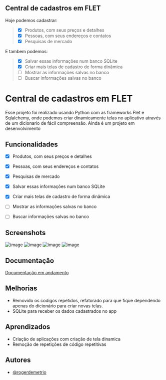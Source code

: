 ## Central de cadastros em FLET

Hoje podemos cadastrar:
>- [x] Produtos, com seus preços e detalhes
>- [x] Pessoas, com seus endereços e contatos
>- [x] Pesquisas de mercado 

E tambem podemos:
>- [x] Salvar essas informações num banco SQLite
>- [x] Criar mais telas de cadastro de forma dinâmica
>- [ ] Mostrar as informações salvas no banco
>- [ ] Buscar informações salvas no banco

# Central de cadastros em FLET

Esse projeto foi realizado usando Python com as frameworks Flet e Sqlalchemy, onde podemos criar dinamicamente telas no aplicativo através de um dicionario de fácil compreensão.
Ainda é um projeto em desenvolvimento


## Funcionalidades

- [x] Produtos, com seus preços e detalhes
- [x] Pessoas, com seus endereços e contatos
- [x] Pesquisas de mercado 
- [x] Salvar essas informações num banco SQLite
- [x] Criar mais telas de cadastro de forma dinâmica
- [ ] Mostrar as informações salvas no banco
- [ ] Buscar informações salvas no banco


## Screenshots

![image](https://github.com/user-attachments/assets/25ed38a6-c5d7-4af3-8e95-49ab8f81ae6f) ![image](https://github.com/user-attachments/assets/ee926547-20b1-42c3-9c06-1fe2d96b3f37) ![image](https://github.com/user-attachments/assets/eaf3905b-6cf6-439c-8aca-d10a23c8492b) ![image](https://github.com/user-attachments/assets/6130820f-e7f3-4286-a5f6-36f4cf543273)


## Documentação

[Documentação em andamento](https://www.linkedin.com/in/rogerdemetrio/)


## Melhorias

- Removido os codigos repetidos, refatorado para que fique dependendo apenas do dicionário para criar novas telas.
- SQLite para receber os dados cadastrados no app


## Aprendizados

- Criação de aplicações com criação de tela dinamica
- Remoção de repetições de código repetitivas


## Autores

- [@rogerdemetrio](https://www.github.com/rogerdemetrio)

